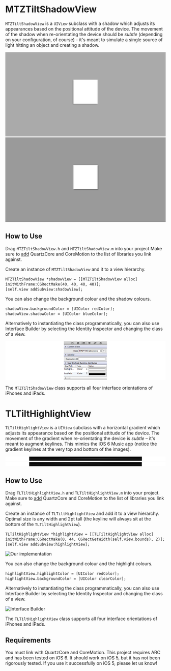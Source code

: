 MTZTiltShadowView
=================

`MTZTiltShadowView` is a `UIView` subclass with a shadow which adjusts its appearances based on the positional attitude of the device. The movement of the shadow when re-orientating the device should be *subtle* (depending on your configuration, of course) - it's meant to simulate a single source of light hitting an object and creating a shadow.

![Left Shadow](https://github.com/mdznr/TLTiltHighlightView/raw/master/images/shadow_left.png)
![Right shadow](https://github.com/mdznr/TLTiltHighlightView/raw/master/images/shadow_right.png)

How to Use
-----------------------

Drag `MTZTiltShadowView.h` and `MTZTiltShadowView.m` into your project.Make sure to [add](http://stackoverflow.com/questions/3352664/how-to-add-existing-frameworks-in-xcode-4) QuartzCore and CoreMotion to the list of libraries you link against.

Create an instance of `MTZTiltShadowView` and it to a view hierarchy.

    MTZTiltShadowView *shadowView = [[MTZTiltShadowView alloc] initWithFrame:CGRectMake(40, 40, 40, 40)];
    [self.view addSubview:shadowView];
    
You can also change the background colour and the shadow colours.

    shadowView.backgroundColor = [UIColor redColor];
    shadowView.shadowColor = [UIColor blueColor];

Alternatively to instantiating the class programmatically, you can also use Interface Builder by selecting the Identity Inspector and changing the class of a view.

![Interface Builder](https://github.com/mdznr/TLTiltHighlightView/raw/master/images/interface_builder2.png)

The `MTZTiltShadowView` class supports all four interface orientations of iPhones and iPads.

TLTiltHighlightView
===================

`TLTiltHighlightView` is a `UIView` subclass with a horizontal gradient which adjusts its appearance based on the positional attitude of the device. The movement of the gradient when re-orientating the device is *subtle* – it's meant to augment keylines. This mimics the iOS 6 Music app (notice the gradient keylines at the very top and bottom of the images).

![Left highlight](https://github.com/mdznr/TLTiltHighlightView/raw/master/images/highlight_left.png)
![Right highlight](https://github.com/mdznr/TLTiltHighlightView/raw/master/images/highlight_right.png)

How to Use
-----------------------

Drag `TLTiltHighlightView.h` and `TLTiltHighlightView.m` into your project. Make sure to [add](http://stackoverflow.com/questions/3352664/how-to-add-existing-frameworks-in-xcode-4) QuartzCore and CoreMotion to the list of libraries you link against.

Create an instance of `TLTiltHighlightView` and add it to a view hierarchy. Optimal size is any width and 2pt tall (the keyline will always sit at the bottom of the `TLTiltHighlightView`).

    TLTiltHighlightView *highlightView = [[TLTiltHighlightView alloc] initWithFrame:CGRectMake(0, 44, CGRectGetWidth(self.view.bounds), 2)];
    [self.view addSubview:highlightView];
    
![Our implementation](https://github.com/mdznr/TLTiltHighlightView/raw/master/images/implementation.png)
    
You can also change the background colour and the highlight colours. 
    
    highlightView.highlightColor = [UIColor redColor];
    highlightView.backgroundColor = [UIColor clearColor];
    
Alternatively to instantiating the class programmatically, you can also use Interface Builder by selecting the Identity Inspector and changing the class of a view.

![Interface Builder](https://github.com/mdznr/TLTiltHighlightView/raw/master/images/interface_builder.png)

The `TLTiltHighlightView` class supports all four interface orientations of iPhones and iPads. 

Requirements
-----------------------

You must link with QuartzCore and CoreMotion. This project requires ARC and has been tested on iOS 6. It should work on iOS 5, but it has not been rigorously tested. If you use it successfully on iOS 5, please let us know!
